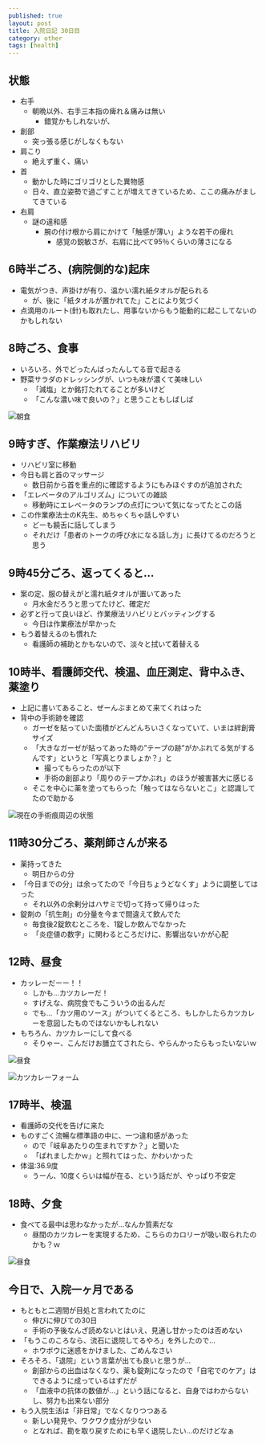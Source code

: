 ```yaml
---
published: true
layout: post
title: 入院日記 30日目
category: other
tags: [health]
---
```


## 状態

- 右手
  - 朝晩以外、右手三本指の痺れ＆痛みは無い
    - 錯覚かもしれないが、
- 創部
  - 突っ張る感じがしなくもない
- 肩こり
  - 絶えず重く、痛い
- 首
  - 動かした時にゴリゴリとした異物感
  - 日々、直立姿勢で過ごすことが増えてきているため、ここの痛みがましてきている
- 右肩
  - 謎の違和感
    - 腕の付け根から肩にかけて「触感が薄い」ような若干の痺れ
      - 感覚の鋭敏さが、右肩に比べて95％くらいの薄さになる

## 6時半ごろ、(病院側的な)起床

- 電気がつき、声掛けが有り、温かい濡れ紙タオルが配られる
  - が、後に「紙タオルが置かれてた」ことにより気づく
- 点滴用のルート(針)も取れたし、用事ないからもう能動的に起こしてないのかもしれない

## 8時ごろ、食事

- いろいろ、外でどったんばったんしてる音で起きる
- 野菜サラダのドレッシングが、いつも味が濃くて美味しい
  - 「減塩」とか銘打たれてることが多いけど
  - 「こんな濃い味で良いの？」と思うこともしばしば

![朝食](/images/other/photos/PXL_20250701_225423355.jpg)

## 9時すぎ、作業療法リハビリ

- リハビリ室に移動
- 今日も肩と首のマッサージ
  - 数日前から首を重点的に確認するようにもみほぐすのが追加された
- 「エレベータのアルゴリズム」についての雑談
  - 移動時にエレベータのランプの点灯について気になってたとこの話
- この作業療法士のK先生、めちゃくちゃ話しやすい
  - どーも饒舌に話してしまう
  - それだけ「患者のトークの呼び水になる話し方」に長けてるのだろうと思う

## 9時45分ごろ、返ってくると…

- 案の定、服の替えがと濡れ紙タオルが置いてあった
  - 月水金だろうと思ってたけど、確定だ
- 必ずと行って良いほど、作業療法リハビリとバッティングする
  - 今日は作業療法が早かった
- もう着替えるのも慣れた
  - 看護師の補助とかもないので、淡々と拭いて着替える

## 10時半、看護師交代、検温、血圧測定、背中ふき、薬塗り

- 上記に書いてあること、ぜーんぶまとめて来てくれはった
- 背中の手術跡を確認
  - ガーゼを貼っていた面積がどんどんちいさくなっていて、いまは絆創膏サイズ
  - 「大きなガーゼが貼ってあった時の”テープの跡”がかぶれてる気がするんです」というと「写真とりましょか？」と
    - 撮ってもらったのが以下
    - 手術の創部より「周りのテープかぶれ」のほうが被害甚大に感じる
  - そこを中心に薬を塗ってもらった「触ってはならないとこ」と認識してたので助かる
  
![現在の手術痕周辺の状態](/images/other/photos/PXL_20250702_012659337.jpg)

## 11時30分ごろ、薬剤師さんが来る

- 薬持ってきた
  - 明日からの分
- 「今日までの分」は余ってたので「今日ちょうどなくす」ように調整してはった
  - それ以外の余剰分はハサミで切って持って帰りはった
- 錠剤の「抗生剤」の分量を今まで間違えて飲んでた
  - 毎食後2錠飲むところを、1錠しか飲んでなかった
  - 「炎症値の数字」に関わるところだけに、影響出ないかが心配

## 12時、昼食

- カッレーだーー！！
  - しかも…カツカレーだ！
  - すげえな、病院食でもこういうの出るんだ
  - でも…「カツ用のソース」がついてくるところ、もしかしたらカツカレーを意図したものではないかもしれない
- もちろん、カツカレーにして食べる
  - そりゃー、こんだけお膳立てされたら、やらんかったらもったいないｗ

![昼食](/images/other/photos/PXL_20250702_025609911.jpg)

![カツカレーフォーム](/images/other/photos/PXL_20250702_025733233.jpg)

## 17時半、検温

- 看護師の交代を告げに来た
- ものすごく流暢な標準語の中に、一つ違和感があった
  - ので「岐阜あたりの生まれですか？」と聞いた
  - 「ばれましたかｗ」と照れてはった、かわいかった
- 体温:36.9度
  - うーん、10度くらいは幅が在る、という話だが、やっぱり不安定

## 18時、夕食

- 食べてる最中は思わなかったが…なんか質素だな
  - 昼間のカツカレーを実現するため、こちらのカロリーが吸い取られたのかも？ｗ

![昼食](/images/other/photos/PXL_20250702_090316253.jpg)

## 今日で、入院一ヶ月である

- もともと二週間が目処と言われてたのに
  - 伸びに伸びての30日
  - 手術の予後なんざ読めないとはいえ、見通し甘かったのは否めない
- 「もうこのころなら、流石に退院してるやろ」を外したので…
  - ホウボウに迷惑をかけました、ごめんなさい
- そろそろ、「退院」という言葉が出ても良いと思うが…
  - 創部からの出血はなくなり、薬も錠剤になったので「自宅でのケア」はできるように成っているはずだが
  - 「血液中の抗体の数値が…」という話になると、自身ではわからないし、努力も出来ない部分
- もう入院生活は「非日常」でなくなりつつある
  - 新しい発見や、ワクワク成分が少ない
  - となれば、勘を取り戻すためにも早く退院したい…のだけどなぁ
